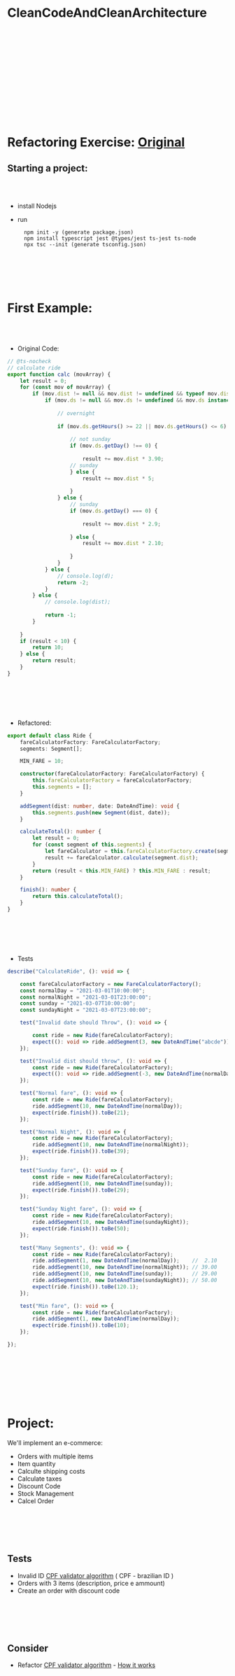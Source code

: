 # CleanCodeAndCleanArchitecture

<br/><br/>
<br/><br/>
<br/><br/>
<br/><br/>
<br/><br/>
<br/><br/>

# Refactoring Exercise: [Original](https://github.com/rodrigobranas/cccat6_refactoring/blob/master/src/example1/before/calc.ts)

## Starting a project:

<br/><br/>

- install Nodejs

- run

        npm init -y (generate package.json)
        npm install typescript jest @types/jest ts-jest ts-node
        npx tsc --init (generate tsconfig.json)

<br/><br/>
<br/><br/>

# First Example:

<br/><br/>

- Original Code:
```typescript
// @ts-nocheck
// calculate ride
export function calc (movArray) {
    let result = 0;
    for (const mov of movArray) {
        if (mov.dist != null && mov.dist != undefined && typeof mov.dist === "number" && mov.dist > 0) {
            if (mov.ds != null && mov.ds != undefined && mov.ds instanceof Date && mov.ds.toString() !== "Invalid Date") {
    
                // overnight
            
                if (mov.ds.getHours() >= 22 || mov.ds.getHours() <= 6) {
            
                    // not sunday
                    if (mov.ds.getDay() !== 0) {
                        
                        result += mov.dist * 3.90;
                    // sunday
                    } else {
                        result += mov.dist * 5;
    
                    }
                } else {
                    // sunday
                    if (mov.ds.getDay() === 0) {
            
                        result += mov.dist * 2.9;
            
                    } else {
                        result += mov.dist * 2.10;
            
                    }
                }
            } else {
                // console.log(d);
                return -2;
            }
        } else {
            // console.log(dist);
    
            return -1;
        }
        
    }
    if (result < 10) {
        return 10;
    } else {
        return result;
    }
}
```
<br/><br/>
<br/><br/>

- Refactored:

```typescript
export default class Ride {
    fareCalculatorFactory: FareCalculatorFactory;
    segments: Segment[];

    MIN_FARE = 10;

    constructor(fareCalculatorFactory: FareCalculatorFactory) {
        this.fareCalculatorFactory = fareCalculatorFactory;
        this.segments = [];
    }

    addSegment(dist: number, date: DateAndTime): void {
        this.segments.push(new Segment(dist, date));
    }

    calculateTotal(): number {
        let result = 0;
        for (const segment of this.segments) {
            let fareCalculator = this.fareCalculatorFactory.create(segment.date);
            result += fareCalculator.calculate(segment.dist);
        }
        return (result < this.MIN_FARE) ? this.MIN_FARE : result;
    }

    finish(): number {
        return this.calculateTotal();
    }
}
```

<br/><br/>
<br/><br/>


- Tests

```typescript
describe("CalculateRide", (): void => {

    const fareCalculatorFactory = new FareCalculatorFactory();
    const normalDay = "2021-03-01T10:00:00";
    const normalNight = "2021-03-01T23:00:00";
    const sunday = "2021-03-07T10:00:00";
    const sundayNight = "2021-03-07T23:00:00";

    test("Invalid date should Throw", (): void => {

        const ride = new Ride(fareCalculatorFactory);
        expect((): void => ride.addSegment(3, new DateAndTime("abcde"))).toThrow(new Error("Invalid Date"));
    });

    test("Invalid dist should throw", (): void => {
        const ride = new Ride(fareCalculatorFactory);
        expect((): void => ride.addSegment(-3, new DateAndTime(normalDay))).toThrow(new Error("Invalid Distance"));
    });

    test("Normal fare", (): void => {
        const ride = new Ride(fareCalculatorFactory);
        ride.addSegment(10, new DateAndTime(normalDay));
        expect(ride.finish()).toBe(21);
    });

    test("Normal Night", (): void => {
        const ride = new Ride(fareCalculatorFactory);
        ride.addSegment(10, new DateAndTime(normalNight));
        expect(ride.finish()).toBe(39);
    });

    test("Sunday fare", (): void => {
        const ride = new Ride(fareCalculatorFactory);
        ride.addSegment(10, new DateAndTime(sunday));
        expect(ride.finish()).toBe(29);
    });

    test("Sunday Night fare", (): void => {
        const ride = new Ride(fareCalculatorFactory);
        ride.addSegment(10, new DateAndTime(sundayNight));
        expect(ride.finish()).toBe(50);
    });

    test("Many Segments", (): void => {
        const ride = new Ride(fareCalculatorFactory);
        ride.addSegment(1, new DateAndTime(normalDay));    //  2.10
        ride.addSegment(10, new DateAndTime(normalNight)); // 39.00
        ride.addSegment(10, new DateAndTime(sunday));      // 29.00
        ride.addSegment(10, new DateAndTime(sundayNight)); // 50.00
        expect(ride.finish()).toBe(120.1);
    });

    test("Min fare", (): void => {
        const ride = new Ride(fareCalculatorFactory);
        ride.addSegment(1, new DateAndTime(normalDay));
        expect(ride.finish()).toBe(10);
    });

});
```
<br/><br/>
<br/><br/>
<br/><br/>


# Project:

We'll implement an e-commerce:
- Orders with multiple items
- Item quantity
- Calculte shipping costs
- Calculate taxes
- Discount Code
- Stock Management
- Calcel Order

<br/><br/>
<br/><br/>


## Tests

  - Invalid ID [CPF validator algorithm](https://www.macoratti.net/alg_cpf.htm) ( CPF - brazilian ID )
  - Orders with 3 items (description, price e ammount)
  -  Create an order with discount code

<br/><br/>
<br/><br/>


## Consider

- Refactor [CPF validator algorithm](https://github.com/rodrigobranas/cccat6_refactoring/blob/master/src/example2/cpf.js) - [How it works](https://www.macoratti.net/alg_cpf.htm)

<br/><br/>
<br/><br/>

